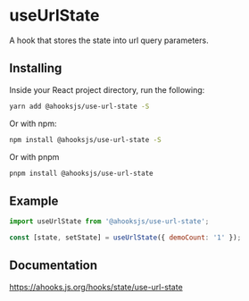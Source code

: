 # useUrlState

A hook that stores the state into url query parameters.

## Installing

Inside your React project directory, run the following:

```bash
yarn add @ahooksjs/use-url-state -S
```

Or with npm:

```bash
npm install @ahooksjs/use-url-state -S
```
Or with pnpm

```bash
pnpm install @ahooksjs/use-url-state
```

## Example

```javascript
import useUrlState from '@ahooksjs/use-url-state';

const [state, setState] = useUrlState({ demoCount: '1' });
```

## Documentation

https://ahooks.js.org/hooks/state/use-url-state